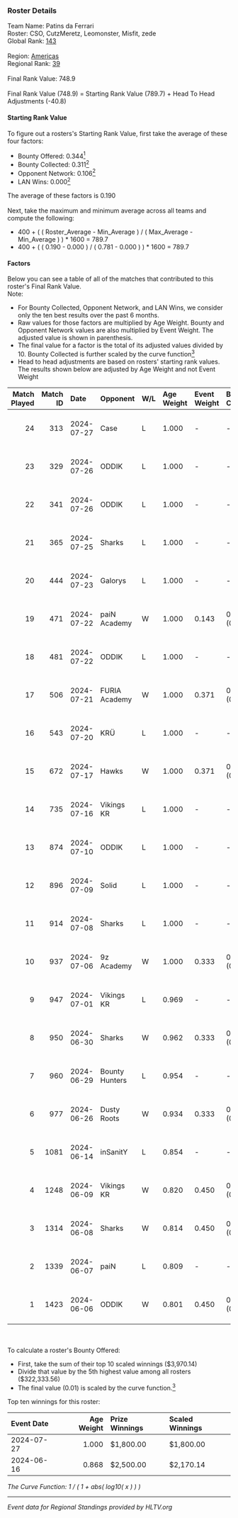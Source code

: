 ### Roster Details<br />
Team Name: Patins da Ferrari<br />
Roster: CSO, CutzMeretz, Leomonster, Misfit, zede<br />
Global Rank: [143](../standings_global.md)<br />
<br />
Region: [Americas]( ../standings_americas.md)<br />
Regional Rank: [39]( ../standings_americas.md)<br />
<br />
Final Rank Value:  748.9<br />
<br />
Final Rank Value (748.9) = Starting Rank Value (789.7) + Head To Head Adjustments (-40.8)<br />

#### Starting Rank Value<br />
To figure out a rosters's Starting Rank Value, first take the average of these four factors:<br />
- Bounty Offered: 0.344[<sup>1</sup>](#table2)
- Bounty Collected: 0.311[<sup>2</sup>](#table1)
- Opponent Network: 0.106[<sup>2</sup>](#table1)
- LAN Wins: 0.000[<sup>2</sup>](#table1)

The average of these factors is 0.190<br />
<br />
Next, take the maximum and minimum average across all teams and compute the following:<br />
- 400 + ( ( Roster_Average - Min_Average ) / ( Max_Average - Min_Average ) ) * 1600 = 789.7
- 400 + ( ( 0.190 - 0.000 ) / ( 0.781 - 0.000 ) ) * 1600 = 789.7


#### Factors<br />
Below you can see a table of all of the matches that contributed to this roster's Final Rank Value.<br />
Note:<br />

- For Bounty Collected, Opponent Network, and LAN Wins, we consider only the ten best results over the past 6 months.
- Raw values for those factors are multiplied by Age Weight. Bounty and Opponent Network values are also multiplied by Event Weight. The adjusted value is shown in parenthesis.
- The final value for a factor is the total of its adjusted values divided by 10. Bounty Collected is further scaled by the curve function[<sup>3</sup>](#curveFunction)
- Head to head adjustments are based on rosters' starting rank values. The results shown below are adjusted by Age Weight and not Event Weight
<span id="table1"></span><br />


| Match Played | Match ID | Date       | Opponent       | W/L | Age Weight | Event Weight | Bounty Collected | Opponent Network | LAN Wins  | H2H Adj. | Roster                                    |
| -: | -: | :- | :- | :- | :- | :- | :- | :- | :- | -: | :- |
|           24 |      313 | 2024-07-27 | Case           | L   | 1.000      | -            | -                | -                | -         |    -9.40 | CSO, CutzMeretz, Leomonster, Misfit, zede |
|           23 |      329 | 2024-07-26 | ODDIK          | L   | 1.000      | -            | -                | -                | -         |    -5.59 | CSO, CutzMeretz, Leomonster, Misfit, zede |
|           22 |      341 | 2024-07-26 | ODDIK          | L   | 1.000      | -            | -                | -                | -         |    -6.54 | CSO, CutzMeretz, Leomonster, Misfit, zede |
|           21 |      365 | 2024-07-25 | Sharks         | L   | 1.000      | -            | -                | -                | -         |    -7.21 | CSO, CutzMeretz, Leomonster, MTGG, zede   |
|           20 |      444 | 2024-07-23 | Galorys        | L   | 1.000      | -            | -                | -                | -         |   -14.56 | CSO, CutzMeretz, Leomonster, MTGG, zede   |
|           19 |      471 | 2024-07-22 | paiN Academy   | W   | 1.000      | 0.143        | 0.000 (0.000)    | 0.000 (0.000)    | 0 (0.000) |     3.01 | CSO, CutzMeretz, Leomonster, MTGG, zede   |
|           18 |      481 | 2024-07-22 | ODDIK          | L   | 1.000      | -            | -                | -                | -         |    -6.33 | CSO, CutzMeretz, Leomonster, MTGG, zede   |
|           17 |      506 | 2024-07-21 | FURIA Academy  | W   | 1.000      | 0.371        | 0.000 (0.000)    | 0.105 (0.039)    | 0 (0.000) |     5.95 | CSO, CutzMeretz, Leomonster, MTGG, zede   |
|           16 |      543 | 2024-07-20 | KRÜ            | L   | 1.000      | -            | -                | -                | -         |   -13.49 | CSO, CutzMeretz, Leomonster, MTGG, zede   |
|           15 |      672 | 2024-07-17 | Hawks          | W   | 1.000      | 0.371        | 0.000 (0.000)    | 0.029 (0.011)    | 0 (0.000) |     5.70 | CSO, CutzMeretz, Leomonster, MTGG, zede   |
|           14 |      735 | 2024-07-16 | Vikings KR     | L   | 1.000      | -            | -                | -                | -         |   -14.79 | CSO, CutzMeretz, Leomonster, MTGG, zede   |
|           13 |      874 | 2024-07-10 | ODDIK          | L   | 1.000      | -            | -                | -                | -         |    -8.56 | bsd, CSO, CutzMeretz, Leomonster, zede    |
|           12 |      896 | 2024-07-09 | Solid          | L   | 1.000      | -            | -                | -                | -         |   -14.76 | bsd, CSO, CutzMeretz, Leomonster, zede    |
|           11 |      914 | 2024-07-08 | Sharks         | L   | 1.000      | -            | -                | -                | -         |    -8.93 | bsd, CSO, CutzMeretz, Leomonster, zede    |
|           10 |      937 | 2024-07-06 | 9z Academy     | W   | 1.000      | 0.333        | 0.000 (0.000)    | 0.070 (0.023)    | 0 (0.000) |     4.07 | bsd, CSO, CutzMeretz, Leomonster, zede    |
|            9 |      947 | 2024-07-01 | Vikings KR     | L   | 0.969      | -            | -                | -                | -         |   -15.82 | bsd, CutzMeretz, Leomonster, perez, zede  |
|            8 |      950 | 2024-06-30 | Sharks         | W   | 0.962      | 0.333        | 0.030 (0.010)    | 0.565 (0.181)    | 0 (0.000) |    21.80 | bsd, CutzMeretz, Leomonster, perez, zede  |
|            7 |      960 | 2024-06-29 | Bounty Hunters | L   | 0.954      | -            | -                | -                | -         |   -10.44 | bsd, CutzMeretz, Leomonster, perez, zede  |
|            6 |      977 | 2024-06-26 | Dusty Roots    | W   | 0.934      | 0.333        | 0.006 (0.002)    | 0.370 (0.115)    | 0 (0.000) |    14.60 | bsd, CutzMeretz, Leomonster, perez, zede  |
|            5 |     1081 | 2024-06-14 | inSanitY       | L   | 0.854      | -            | -                | -                | -         |    -8.27 | CutzMeretz, desh, Leomonster, roz, zede   |
|            4 |     1248 | 2024-06-09 | Vikings KR     | W   | 0.820      | 0.450        | 0.008 (0.003)    | 0.506 (0.187)    | 0 (0.000) |    12.28 | CutzMeretz, desh, Leomonster, roz, zede   |
|            3 |     1314 | 2024-06-08 | Sharks         | W   | 0.814      | 0.450        | 0.030 (0.011)    | 0.565 (0.207)    | 0 (0.000) |    20.00 | CutzMeretz, desh, Leomonster, roz, zede   |
|            2 |     1339 | 2024-06-07 | paiN           | L   | 0.809      | -            | -                | -                | -         |    -1.24 | CutzMeretz, desh, Leomonster, roz, zede   |
|            1 |     1423 | 2024-06-06 | ODDIK          | W   | 0.801      | 0.450        | 0.099 (0.036)    | 0.832 (0.300)    | 0 (0.000) |    17.71 | CutzMeretz, desh, Leomonster, roz, zede   |

<br />
<span id="table2"></span><br />
To calculate a roster's Bounty Offered:<br />

- First, take the sum of their top 10 scaled winnings ($3,970.14)
- Divide that value by the 5th highest value among all rosters ($322,333.56)
- The final value (0.01) is scaled by the curve function.[<sup>3</sup>](#curveFunction)

Top ten winnings for this roster:<br />

| Event Date | Age Weight | Prize Winnings | Scaled Winnings |
| :- | -: | :- | :- |
| 2024-07-27 |      1.000 | $1,800.00      | $1,800.00       |
| 2024-06-16 |      0.868 | $2,500.00      | $2,170.14       |


<span id="curveFunction"></span>_The Curve Function: 1 / ( 1 + abs( log10( x ) ) )_<br />

---
_Event data for Regional Standings provided by HLTV.org_<br />
